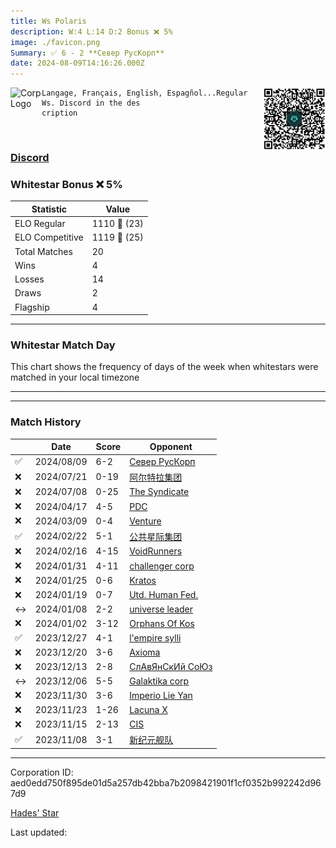 ```yaml
---
title: ​Ws Polaris
description: W:4 L:14 D:2 Bonus ❌ 5%
image: ./favicon.png
Summary: ✅ 6 - 2 **Север РусКорп**
date: 2024-08-09T14:16:26.000Z
---
```

<head>
<link rel="icon" type="image/x-icon" href="./favicon.ico">
</head>
<img align="left" width="50" height="50" src="./favicon.ico" alt="Corp Logo"><img align="right" width="100" height="100" src="./qr.png" alt="QR Code">

```
Langage, Français, English, Espagñol...Regular Ws. Discord in the des
cription 
```
<br>

### [Discord](https://discord.gg/https://discord.com/invite/SrTthfg3)
### Whitestar Bonus ❌ 5%

| Statistic | Value |
| --- | --- |
| ELO Regular | 1110 🔺  (23)|
| ELO Competitive | 1119 🔺  (25)|
| Total Matches | 20 |
| Wins | 4 |
| Losses | 14 |
| Draws | 2 |
| Flagship | 4 |

---

### Whitestar Match Day

This chart shows the frequency of days of the week when whitestars were matched in your local timezone

<!-- Load Chart.js from jsDelivr CDN -->
<script src="https://cdn.jsdelivr.net/npm/chart.js@4.0.1"></script>

<!-- Create a canvas element where the chart will be rendered -->
<canvas id="myChart" width="400" height="200"></canvas>

<!-- JavaScript code to render the bar chart -->
<script>
    document.addEventListener("DOMContentLoaded", function() {
        // Ensure scanTime is an array; if empty, handle accordingly
        let timestamps = [1722780986,1721142885,1720022767,1712957677,1709560520,1708173160,1707657502,1706294393,1705776909,1705238690,1704259617,1703777286,1703274215,1702657919,1702059829,1701443114,1700880490,1700285105,1699640631,1699045928];

        const fontColor = 'rgba(64, 128, 160, 1)';

        // Function to convert Unix timestamps to day of the week (0=Sunday, 6=Saturday)
        function getDayOfWeek(timestamp) {
            return new Date(timestamp * 1000).getDay();
        }

        // Initialize an array to count occurrences for each day of the week
        let dayCounts = [0, 0, 0, 0, 0, 0, 0];

        // Populate the dayCounts array based on the scanTime data
        timestamps.forEach(ts => {
            let dayOfWeek = getDayOfWeek(ts);
            dayCounts[dayOfWeek]++;
        });

        // Chart.js configuration for the bar chart
        const data = {
            labels: ['Sunday', 'Monday', 'Tuesday', 'Wednesday', 'Thursday', 'Friday', 'Saturday'],
            datasets: [{
                data: dayCounts,
                backgroundColor: [
                    'rgba(0, 191, 255, 0.2)',   // Deep Sky Blue (Sunday)
                    'rgba(135, 206, 250, 0.2)', // Light Sky Blue (Monday)
                    'rgba(173, 216, 230, 0.2)', // Light Blue (Tuesday)
                    'rgba(214, 236, 243, 0.2)', // Custom light blue (Wednesday)
                    'rgba(173, 216, 230, 0.2)', // Light Blue (Thursday)
                    'rgba(135, 206, 250, 0.2)', // Light Sky Blue (Friday)
                    'rgba(0, 191, 255, 0.2)'    // Deep Sky Blue (Saturday)
                ],
                borderColor: [
                    'rgba(0, 191, 255, 1)',
                    'rgba(135, 206, 250, 1)',
                    'rgba(173, 216, 230, 1)',
                    'rgba(214, 236, 243, 1)',
                    'rgba(173, 216, 230, 1)',
                    'rgba(135, 206, 250, 1)',
                    'rgba(0, 191, 255, 1)'
                ],
                borderWidth: 1,
                minBarLength: 5
            }]
        };

        const config = {
            type: 'bar',
            data: data,
            options: {
                scales: {
                    y: {
                        beginAtZero: true,
                        ticks: {
                            stepSize: 1,
                            color: fontColor
                        },
                        grid: {
                            color: 'rgba(255, 255, 255, 0.2)'
                        }
                    },
                    x: {
                        ticks: {
                            color: fontColor
                        },
                        grid: {
                            display: false 
                        }
                    }
                },
                plugins: {
                    legend: {
                        display: false
                    }
                }
            }
        };

        // Render the chart
        const ctx = document.getElementById('myChart').getContext('2d');
        const myChart = new Chart(ctx, config);
    });
</script>
    
---

---
### Match History

|  | Date | Score | Opponent |
| --- | --- | --- | --- |
| ✅ | 2024/08/09 | 6-2 | [Север РусКорп](https://ws.tsl.rocks/corp/39eeae12a2a5fead3330938b8f38c71aab465634b732303dad7b2a7d5f472004/) |
| ❌ | 2024/07/21 | 0-19 | [阿尔特拉集团](https://ws.tsl.rocks/corp/b44d9d872fc500197dc86de9d5038463acd771333da46a48b5b55cd33baea1cf/) |
| ❌ | 2024/07/08 | 0-25 | [The Syndicate](https://ws.tsl.rocks/corp/a7da1f6bd313248b8b6e68a1826bffb463c0e4977776708b28d97199f878b88c/) |
| ❌ | 2024/04/17 | 4-5 | [PDC](https://ws.tsl.rocks/corp/3cfc5c94fb18b34d3a1018bfbf6d4211d3cfb18ebb02bf7784cebc1e3627de4a/) |
| ❌ | 2024/03/09 | 0-4 | [Venture](https://ws.tsl.rocks/corp/a48bd30701e4a563543ff54e7c8091cc6b5d0e972c70e4de279a93f4df2f24b0/) |
| ✅ | 2024/02/22 | 5-1 | [公共星际集团](https://ws.tsl.rocks/corp/f57faccefed6ab561fa61ac8e6f60708928e3a8b5caa5172c97c2a29348aed37/) |
| ❌ | 2024/02/16 | 4-15 | [VoidRunners](https://ws.tsl.rocks/corp/5d195a83bdec92e83e1f97ed8b05b35254ade000cd6ca979b81921c702b34a23/) |
| ❌ | 2024/01/31 | 4-11 | [challenger corp](https://ws.tsl.rocks/corp/7c39adae75191c15a3bab070d08a4cf21efb3b5ec37d69363b7c1060f272d80d/) |
| ❌ | 2024/01/25 | 0-6 | [Kratos](https://ws.tsl.rocks/corp/1a0c5412c9e225a31e3addcb263114f49a6f2ac58041ffda3795db9bba72f23b/) |
| ❌ | 2024/01/19 | 0-7 | [Utd\. Human Fed\.](https://ws.tsl.rocks/corp/265fd73116c2ec237c7a966adb401d54219dee49882ee9024025c697165397d6/) |
| ↔️ | 2024/01/08 | 2-2 | [universe leader](https://ws.tsl.rocks/corp/8d7722faac1d00f0aaa58497484f9b84b89bdf263ab2dc48b2ae14dedf6388f0/) |
| ❌ | 2024/01/02 | 3-12 | [Orphans Of Kos](https://ws.tsl.rocks/corp/f4fc42714515d58b6fabb87fd87c01baadb59e219e725bfdc6cf70b21a292054/) |
| ✅ | 2023/12/27 | 4-1 | [l'empire sylli](https://ws.tsl.rocks/corp/0f9d92470641b1e171644fb99f888ee88663ea4ba40d1af7bd21d5aac1abd587/) |
| ❌ | 2023/12/20 | 3-6 | [Axioma](https://ws.tsl.rocks/corp/2ec904c87d0183a49e22dc53508fa5c75d6e638e3a152a30336831697c60e91e/) |
| ❌ | 2023/12/13 | 2-8 | [СлАвЯнСкИй СоЮз](https://ws.tsl.rocks/corp/74a0e9ceb3b48af60580382b0ee5e8712d9a468b4f947302b81b999cfde3f86a/) |
| ↔️ | 2023/12/06 | 5-5 | [Galaktika corp](https://ws.tsl.rocks/corp/c37872d1ea085402bf536c707a895610f72dafda4bede848405b7908b4523985/) |
| ❌ | 2023/11/30 | 3-6 | [Imperio Lie Yan](https://ws.tsl.rocks/corp/adfcb1528f44da89091917abd7726a804e7a69b59cbd176a77a408d4b2e81f9e/) |
| ❌ | 2023/11/23 | 1-26 | [Lacuna X](https://ws.tsl.rocks/corp/fb10f33f3db17b99b0d227f17e7fde76ef067dc4a4bb4ae05e46c76d2e5e8ea1/) |
| ❌ | 2023/11/15 | 2-13 | [CIS](https://ws.tsl.rocks/corp/3efaab24560531ff257e73bfb281a7e9c0a9d591ac5aff55d05d35f2fb5e1d73/) |
| ✅ | 2023/11/08 | 3-1 | [新纪元舰队](https://ws.tsl.rocks/corp/d36af8af2f097f561de219867c4bfcc83f266642293429cf3fda159792008277/) |

---
Corporation ID: aed0edd750f895de01d5a257db42bba7b2098421901f1cf0352b992242d967d9

[Hades' Star](https://www.hadesstar.com)
<script src="/assets/localtime.js"></script>
<div>
  Last updated: <span class="last-updated-date" data-unix-time="1723212986"></span>
</div>